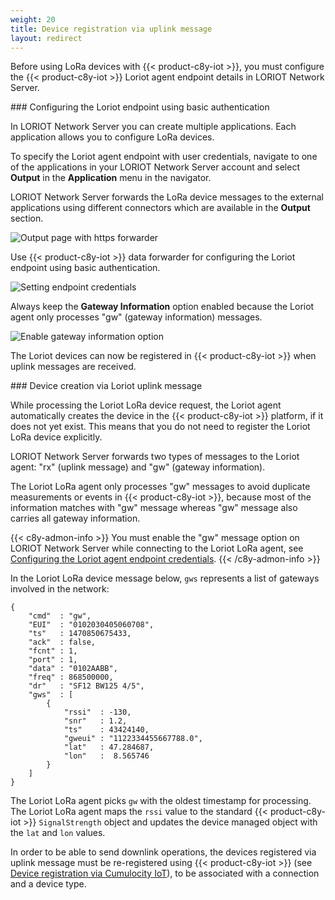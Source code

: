 ```yaml
---
weight: 20
title: Device registration via uplink message
layout: redirect
---
```


Before using LoRa devices with {{< product-c8y-iot >}}, you must configure the {{< product-c8y-iot >}} Loriot agent endpoint details in LORIOT Network Server.

<a name="map-loriot-endpoint-with-credentials">
### Configuring the Loriot endpoint using basic authentication</a>

In LORIOT Network Server you can create multiple applications. Each application allows you to configure LoRa devices.

To specify the Loriot agent endpoint with user credentials, navigate to one of the applications in your LORIOT Network Server account and select **Output** in the **Application** menu in the navigator.

LORIOT Network Server forwards the LoRa device messages to the external applications using different connectors which are available in the **Output** section.

![Output page with https forwarder](/images/device-protocols/lora-loriot/loriot-output-https-page.png)

Use {{< product-c8y-iot >}} data forwarder for configuring the Loriot endpoint using basic authentication.

![Setting endpoint credentials](/images/device-protocols/lora-loriot/loriot-endpoint-assignment.png)

Always keep the **Gateway Information** option enabled because the Loriot agent only processes "gw" (gateway information) messages.

![Enable gateway information option](/images/device-protocols/lora-loriot/loriot-gateway-option-enabled.png)

The Loriot devices can now be registered in {{< product-c8y-iot >}} when uplink messages are received.

<a name="uplink-message-device-creation">
### Device creation via Loriot uplink message</a>

While processing the Loriot LoRa device request, the Loriot agent automatically creates the device in the {{< product-c8y-iot >}} platform, if it does not yet exist.
This means that you do not need to register the Loriot LoRa device explicitly.

LORIOT Network Server forwards two types of messages to the Loriot agent: "rx" (uplink message) and "gw" (gateway information).

The Loriot LoRa agent only processes "gw" messages to avoid duplicate measurements or events in {{< product-c8y-iot >}}, because most of the information matches with "gw" message whereas "gw" message also carries all gateway information.

{{< c8y-admon-info >}}
You must enable the "gw" message option on LORIOT Network Server while connecting to the Loriot LoRa agent, see [Configuring the Loriot agent endpoint credentials](#configure-loriot-credentials).
{{< /c8y-admon-info >}}

In the Loriot LoRa device message below, `gws` represents a list of gateways involved in the network:

```
{
    "cmd"  : "gw",
    "EUI"  : "0102030405060708",
    "ts"   : 1470850675433,
    "ack"  : false,
    "fcnt" : 1,
    "port" : 1,
    "data" : "0102AABB",
    "freq" : 868500000,
    "dr"   : "SF12 BW125 4/5",
    "gws"  : [
        {
            "rssi"  : -130,
            "snr"   : 1.2,
            "ts"    : 43424140,
            "gweui" : "1122334455667788.0",
            "lat"   : 47.284687,
            "lon"   :  8.565746
        }
    ]
}

```

The Loriot LoRa agent picks `gw` with the oldest timestamp for processing.
The Loriot LoRa agent maps the `rssi` value to the standard {{< product-c8y-iot >}} `SignalStrength` object and updates the device managed object with the `lat` and `lon` values.

In order to be able to send downlink operations, the devices registered via uplink message must be re-registered using {{< product-c8y-iot >}} (see [Device registration via Cumulocity IoT](#configure-loriot-credentials-cumulocity)), to be associated with a connection and a device type.
